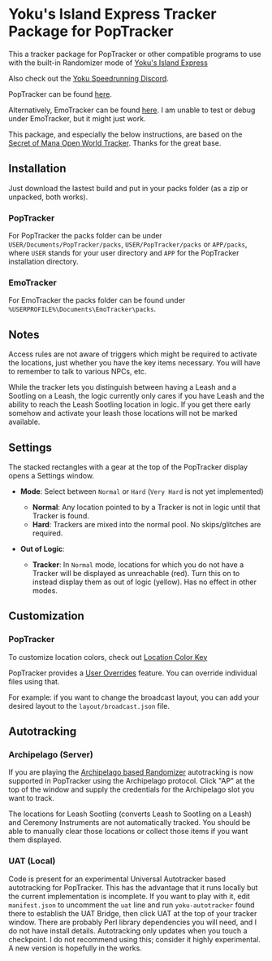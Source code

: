 # Yoku's Island Express Tracker Package for PopTracker

This a tracker package for PopTracker or other compatible programs to use with the built-in Randomizer mode of [Yoku's Island Express](http://yokugame.com)

Also check out the [Yoku Speedrunning Discord](https://discord.gg/Y4JKGHMVkR).

PopTracker can be found [here](https://github.com/black-sliver/PopTracker/releases).

Alternatively, EmoTracker can be found [here](https://emotracker.net). I am unable to test or debug under EmoTracker, but it might just work.

This package, and especially the below instructions, are based on the [Secret of Mana Open World Tracker](https://github.com/Cyb3RGER/SoM-Open-Mode-Tracker). Thanks for the great base.

## Installation

Just download the lastest build and put in your packs folder (as a zip or unpacked, both works).

### PopTracker

For PopTracker the packs folder can be under `USER/Documents/PopTracker/packs`, `USER/PopTracker/packs` or `APP/packs`, where `USER` stands for your user directory and `APP` for the PopTracker installation directory.

### EmoTracker

For EmoTracker the packs folder can be found under `%USERPROFILE%\Documents\EmoTracker\packs`.

## Notes

Access rules are not aware of triggers which might be required to activate the locations, just whether you have the key items necessary. You will have to remember to talk to various NPCs, etc.

While the tracker lets you distinguish between having a Leash and a Sootling on a Leash, the logic currently only cares if you have Leash and the ability to reach the Leash Sootling location in logic. If you get there early somehow and activate your leash those locations will not be marked available.

## Settings

The stacked rectangles with a gear at the top of the PopTracker display opens a Settings window.

  * **Mode**: Select between `Normal` or `Hard` (`Very Hard` is not yet implemented)
    * **Normal**: Any location pointed to by a Tracker is not in logic until that Tracker is found.
    * **Hard**: Trackers are mixed into the normal pool. No skips/glitches are required.

  * **Out of Logic**:
    * **Tracker**: In `Normal` mode, locations for which you do not have a Tracker will be displayed as unreachable (red). Turn this on to instead display them as out of logic (yellow). Has no effect in other modes.

## Customization

### PopTracker

To customize location colors, check out [Location Color Key](https://github.com/black-sliver/PopTracker?tab=readme-ov-file#location-color-key)

PopTracker provides a [User Overrides](https://github.com/black-sliver/PopTracker?tab=readme-ov-file#user-overrides) feature. You can override individual files using that.

For example: if you want to change the broadcast layout, you can add your desired layout to the `layout/broadcast.json` file.

## Autotracking

### Archipelago (Server)

If you are playing the [Archipelago based Randomizer](https://git.makuluni.com/Archipelago/YokuArchipelagoMod) autotracking is now supported in PopTracker using the Archipelago protocol. Click "AP" at the top of the window and supply the credentials for the Archipelago slot you want to track.

The locations for Leash Sootling (converts Leash to Sootling on a Leash) and Ceremony Instruments are not automatically tracked. You should be able to manually clear those locations or collect those items if you want them displayed.

### UAT (Local)

Code is present for an experimental Universal Autotracker based autotracking for PopTracker. This has the advantage that it runs locally but the current implementation is incomplete. If you want to play with it, edit `manifest.json` to uncomment the `uat` line and run `yoku-autotracker` found there to establish the UAT Bridge, then click UAT at the top of your tracker window. There are probably Perl library dependencies you will need, and I do not have install details.
Autotracking only updates when you touch a checkpoint. I do not recommend using this; consider it highly experimental. A new version is hopefully in the works.
